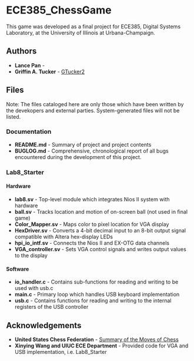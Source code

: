 # ECE385_ChessGame
This game was developed as a final project for ECE385, Digital Systems Laboratory, at the University of Illinois at Urbana-Champaign. 

## Authors
* **Lance Pan** - []()
* **Griffin A. Tucker**  - [GTucker2](https://github.com/GTucker2)

## Files

Note: The files cataloged here are only those which have been written by the devekopers and external parties. System-generated files will not be listed.

### Documentation
* **README.md** - Summary of project and project contents
* **BUGLOG.md** - Comprehensive, chronological report of all bugs encountered during the development of this project.

### Lab8_Starter
#### Hardware
* **lab8.sv** - Top-level module which integrates Nios II system with hardware
* **ball.sv** - Tracks location and motion of on-screen ball (not used in final game)
* **Color_Mapper.sv** - Maps color to pixel location for VGA display
* **HexDriver.sv** - Converts a 4-bit decimal input to an 8-bit output signal compatible with Altera hex-display LEDs
* **hpi_io_intf.sv** - Connects the Nios II and EX-OTG data channels
* **VGA_controller.sv** - Sets VGA control signals and writes output values to the display
#### Software 
* **io_handler.c** - Contains sub-functions for reading and writing to be used with usb.c
* **main.c** - Primary loop which handles USB keyboard implementation
* **usb.c** - Contains functions for reading and writing to the internal registers of the USB controller

## Acknowledgements
* **United States Chess Federation** - [Summary of the Moves of Chess](http://www.uschess.org/docs/forms/LetsPlay.pdf)
* **Xinying Wang and UIUC ECE Department** - Provided code for VGA and USB implementation, i.e. Lab8_Starter
